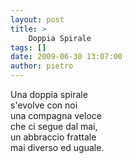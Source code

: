 ```yaml
---
layout: post
title: >
    Doppia Spirale
tags: []
date: 2009-06-30 13:07:00
author: pietro
---
```

Una doppia spirale<br/>s'evolve con noi<br/>una compagna veloce<br/>che ci segue dal mai,<br/>un abbraccio frattale<br/>mai diverso ed uguale.
